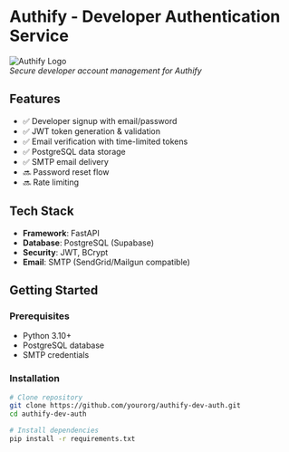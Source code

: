 # Authify - Developer Authentication Service

![Authify Logo](https://i.imgur.com/JK7UW9p.png)  
*Secure developer account management for Authify*

## Features
- ✅ Developer signup with email/password  
- ✅ JWT token generation & validation  
- ✅ Email verification with time-limited tokens  
- ✅ PostgreSQL data storage  
- ✅ SMTP email delivery  
- 🔜 Password reset flow  
- 🔜 Rate limiting  

## Tech Stack
- **Framework**: FastAPI  
- **Database**: PostgreSQL (Supabase)  
- **Security**: JWT, BCrypt  
- **Email**: SMTP (SendGrid/Mailgun compatible)  

## Getting Started

### Prerequisites
- Python 3.10+  
- PostgreSQL database  
- SMTP credentials  

### Installation
```bash
# Clone repository
git clone https://github.com/yourorg/authify-dev-auth.git
cd authify-dev-auth

# Install dependencies
pip install -r requirements.txt
